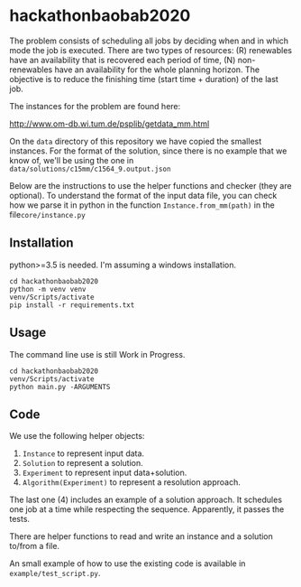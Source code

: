 # hackathonbaobab2020

The problem consists of scheduling all jobs by deciding when and in which mode the job is executed.
There are two types of resources: (R) renewables have an availability that is recovered each period of time, (N) non-renewables have an availability for the whole planning horizon.
The objective is to reduce the finishing time (start time + duration) of the last job.

The instances for the problem are found here:

http://www.om-db.wi.tum.de/psplib/getdata_mm.html

On the `data` directory of this repository we have copied the smallest instances.
For the format of the solution, since there is no example that we know of, we'll be using the one in `data/solutions/c15mm/c1564_9.output.json`

Below are the instructions to use the helper functions and checker (they are optional).
To understand the format of the input data file, you can check how we parse it in python in the function `Instance.from_mm(path)` in the file`core/instance.py`

## Installation

python>=3.5 is needed. I'm assuming a windows installation.

```
cd hackathonbaobab2020
python -m venv venv
venv/Scripts/activate
pip install -r requirements.txt
```

## Usage

The command line use is still Work in Progress.

```
cd hackathonbaobab2020
venv/Scripts/activate
python main.py -ARGUMENTS
```

## Code

We use the following helper objects:

1. `Instance` to represent input data.
2. `Solution` to represent a solution.
3. `Experiment` to represent input data+solution.
4. `Algorithm(Experiment)` to represent a resolution approach.

The last one (4) includes an example of a solution approach. It schedules one job at a time while respecting the sequence. Apparently, it passes the tests.

There are helper functions to read and write an instance and a solution to/from a file.

An small example of how to use the existing code is available in `example/test_script.py`.

